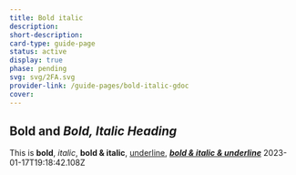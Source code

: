 ```yaml
---
title: Bold italic
description: 
short-description: 
card-type: guide-page
status: active
display: true
phase: pending
svg: svg/2FA.svg
provider-link: /guide-pages/bold-italic-gdoc
cover: 
---
```

## **Bold** and **_Bold, Italic Heading_**


This is **bold**, _italic_, **bold & italic**, <ins>underline</ins>, **_<ins>bold & italic & underline</ins>_**
 2023-01-17T19:18:42.108Z